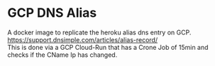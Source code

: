 # GCP DNS Alias

A docker image to replicate the heroku alias dns entry on GCP.
https://support.dnsimple.com/articles/alias-record/  
This is done via a GCP Cloud-Run that has a Crone Job of 15min and checks if the CName Ip has changed. 